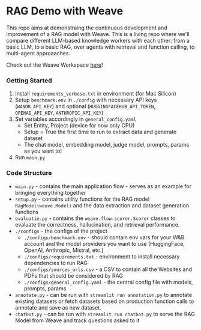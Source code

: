 # RAG Demo with Weave
This repo aims at demonstraing the continuous development and improvement of a RAG model with Weave. This is a living repo where we'll compare different LLM-based knowledge workers with each other: from a basic LLM, to a basic RAG, over agents with retrieval and function calling, to multi-agent approaaches. 

Check out the Weave Workspace [here](https://wandb.ai/wandb-smle/weave-cookboook-demo/weave/compare-evaluations?evaluationCallIds=%5B%2243c0f1c3-203e-4983-823c-c1134439104a%22%2C%22863675b8-b7a5-4aab-913e-75a34d085f31%22%5D)!

### Getting Started
1. Install `requirements_verbose.txt` in environment (for Mac Silicon)
2. Setup `benchmark.env` in `./config` with necessary API keys (`WANDB_API_KEY`) and optional (`HUGGINGFACEHUB_API_TOKEN`, `OPENAI_API_KEY`, `ANTHROPIC_API_KEY`)
3. Set variables accordingly in `general_config.yaml`
    - Set Entity, Project (device for now only CPU)
    - Setup = True the first time to run to extract data and generate dataset
    - The chat model, embedding model, judge model, prompts, params as you want to!
4. Run `main.py`

### Code Structure
- `main.py` - contains the main application flow - serves as an example for bringing everything together
- `setup.py` - contains utility functions for the RAG model `RagModel(weave.Model)` and the data extraction and dataset generation functions
- `evaluatie.py` - contains the `weave.flow.scorer.Scorer` classes to evaluate the correctness, hallucination, and retrieval performance.
- `./configs` - the configs of the project
    - `./configs/benchmark.env` - should contain env vars for your W&B account and the model providers you want to use (HuggingFace, OpenAI, Anthropic, Mistral, etc.)
    - `./configs/requirements.txt` - environment to install necessary dependencies to run RAG
    - `./configs/sources_urls.csv` - a CSV to contain all the Websites and PDFs that should be considered by RAG
    - `./configs/general_config.yaml` - the central config file with models, prompts, params
- `annotate.py` - can be run with `streamlit run annotation.py` to annotate existing datasets or fetch datasets based on production function calls to annotate and save as new dataset.
- `chatbot.py` - can be run with `streamlit run chatbot.py` to serve the RAG Model from Weave and track questions asked to it

